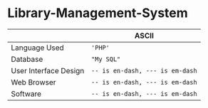 # Library-Management-System

|                     |ASCII                          |
|---------------------|-------------------------------|
|Language Used        |`'PHP'`                        |
|Database             |`"My SQL"`                     |
|User Interface Design|`-- is en-dash, --- is em-dash`|
|Web Browser          |`-- is en-dash, --- is em-dash`|
|Software             |`-- is en-dash, --- is em-dash`|
